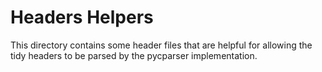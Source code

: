 # Headers Helpers 

This directory contains some header files that are helpful for
allowing the tidy headers to be parsed by the pycparser implementation.
